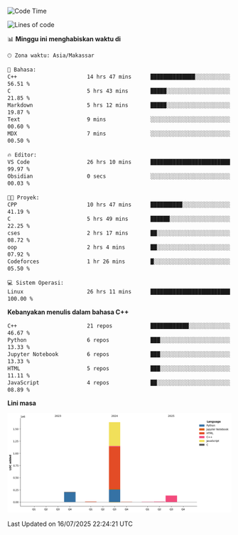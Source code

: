<!--START_SECTION:waka-->
![Code Time](http://img.shields.io/badge/Code%20Time-350%20hrs%2013%20mins-blue)

![Lines of code](https://img.shields.io/badge/Sejak%20Hello%20World%20aku%20telah%20menulis-2.0%20million%20baris%20kode-blue)

📊 **Minggu ini menghabiskan waktu di** 

```text
🕑︎ Zona waktu: Asia/Makassar

💬 Bahasa: 
C++                      14 hrs 47 mins      ██████████████░░░░░░░░░░░   56.51 % 
C                        5 hrs 43 mins       █████░░░░░░░░░░░░░░░░░░░░   21.85 % 
Markdown                 5 hrs 12 mins       █████░░░░░░░░░░░░░░░░░░░░   19.87 % 
Text                     9 mins              ░░░░░░░░░░░░░░░░░░░░░░░░░   00.60 % 
MDX                      7 mins              ░░░░░░░░░░░░░░░░░░░░░░░░░   00.50 % 

🔥 Editor: 
VS Code                  26 hrs 10 mins      █████████████████████████   99.97 % 
Obsidian                 0 secs              ░░░░░░░░░░░░░░░░░░░░░░░░░   00.03 % 

🐱‍💻 Proyek: 
CPP                      10 hrs 47 mins      ██████████░░░░░░░░░░░░░░░   41.19 % 
C                        5 hrs 49 mins       ██████░░░░░░░░░░░░░░░░░░░   22.25 % 
cses                     2 hrs 17 mins       ██░░░░░░░░░░░░░░░░░░░░░░░   08.72 % 
oop                      2 hrs 4 mins        ██░░░░░░░░░░░░░░░░░░░░░░░   07.92 % 
Codeforces               1 hr 26 mins        █░░░░░░░░░░░░░░░░░░░░░░░░   05.50 % 

💻 Sistem Operasi: 
Linux                    26 hrs 11 mins      █████████████████████████   100.00 % 
```

**Kebanyakan menulis dalam bahasa C++** 

```text
C++                      21 repos            ████████████░░░░░░░░░░░░░   46.67 % 
Python                   6 repos             ███░░░░░░░░░░░░░░░░░░░░░░   13.33 % 
Jupyter Notebook         6 repos             ███░░░░░░░░░░░░░░░░░░░░░░   13.33 % 
HTML                     5 repos             ███░░░░░░░░░░░░░░░░░░░░░░   11.11 % 
JavaScript               4 repos             ██░░░░░░░░░░░░░░░░░░░░░░░   08.89 % 
```



**Lini masa**

![Lines of Code chart](https://raw.githubusercontent.com/yusuf601/yusuf601/main/assets/bar_graph.png)


 Last Updated on 16/07/2025 22:24:21 UTC
<!--END_SECTION:waka-->

